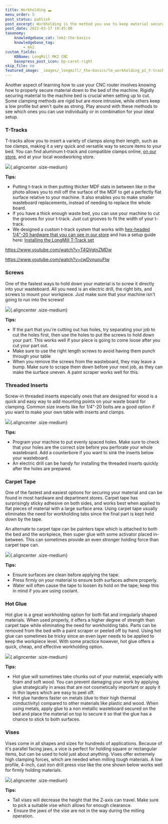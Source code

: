 ```yaml
---
title: Workholding 🕳️
menu_order: 5
post_status: publish
post_excerpt: Workholding is the method you use to keep material secured while cutting on a CNC machine. Methods include T-tracks, threaded inserts, clamps and hot glue.
post_date: 2022-03-17 19:45:00
taxonomy:
    knowledgebase_cat: lmk2-the-basics
    knowledgebase_tag:
        - mk2
custom_fields:
    KBName: LongMill MK2 CNC
    basepress_post_icon: bp-caret-right
skip_file: no
featured_image: _images/_longmill/_the-basics/lm_workholding_p1_t-track.jpg
---
```


Another aspect of learning how to use your CNC router involves knowing how to properly secure material down to the bed of the machine. Rigidly securing material to the machine bed is crucial when setting up to cut. Some clamping methods are rigid but are more intrusive, while others keep a low profile but aren't quite as strong. Play around with these methods to see which ones you can use individually or in combination for your ideal setup.

### T-Tracks

T-tracks allow you to insert a variety of clamps along their length, such as toe clamps, making it a very quick and versatile way to secure items to your bed. You can find aluminum t-track and compatible clamps online, <a href="https://sienci.com/product/t-track/">on our store</a>, and at your local woodworking store.

![](/_images/_longmill/_the-basics/lm_workholding_p1_t-track.jpg){.aligncenter .size-medium}

<b>Tips:</b>

<ul>
<li>Putting t-track in then putting thicker MDF slats in between like in the photo allows you to mill off the surface of the MDF to get a perfectly flat surface relative to your machine. It also enables you to make smaller wasteboard replacements, instead of needing to replace the whole board.</li>
<li>If you have a thick enough waste bed, you can use your machine to cut the grooves for your t-track. Just cut grooves to fit the width of your t-track.</li>
<li>We designed a custom t-track system that works with <a href="https://sienci.com/product/t-track/" target="_blank" rel="noopener">hex-headed 1/4"-20 hardware that you can see in our store</a> and has a setup guide here: <a href="https://resources.sienci.com/view/lmk2-t-track-set/" target="_blank" rel="noopener">Installing the LongMill T-Track set</a></li>
</ul>

https://www.youtube.com/watch?v=T4QVgtnZMDw

https://www.youtube.com/watch?v=cwDvnuouFlw

### Screws

One of the fastest ways to hold down your material is to screw it directly into your wasteboard. All you need is an electric drill, the right bits, and screws to mount your workpiece. Just make sure that your machine isn't going to run into the screws!

![](/_images/_longmill/_the-basics/lm_workholding_p2_Screws.jpg){.aligncenter .size-medium}

<b>Tips:</b>

<ul>
<li>If the part that you're cutting out has holes, try separating your job to cut the holes first, then use the holes to put the screws to hold down your part. This works well if your piece is going to come loose after you cut your part out.</li>
<li>Make sure to use the right length screws to avoid having them punch through your table</li>
<li>When you remove the screws from the wasteboard, they may leave a bump. Make sure to scrape them down before your next job, as they can make the surface uneven. A paint scraper works well for this.</li>
</ul>

### Threaded Inserts

Screw-in threaded inserts especially ones that are designed for wood is a quick and easy way to add mounting points on your waste board for clamping. Common size inserts like for 1/4"-20 bolts are a good option if you want to make your own table with inserts and clamps.

![](/_images/_longmill/_the-basics/lm_workholding_p3_ThreadedIn.jpg){.aligncenter .size-medium}

<b>Tips:</b>

<ul>
<li>Program your machine to put evenly spaced holes. Make sure to check that your holes are the correct size before you perforate your whole wasteboard. Add a counterbore if you want to sink the inserts below your wasteboard.</li>
<li>An electric drill can be handy for installing the threaded inserts quickly after the holes are prepared.</li>
</ul>

### Carpet Tape

One of the fastest and easiest options for securing your material and can be found in most hardware and department stores. Carpet tape has surprisingly sticky adhesive on both sides, and works best when applied to flat pieces of material with a large surface area. Using carpet tape usually eliminates the need for workholding tabs since the final part is kept held down by the tape.

An alternate to carpet tape can be painters tape which is attached to both the bed and the workpiece, then super glue with some activator placed in-between. This can sometimes provide an even stronger holding force than carpet tape can.

![](/_images/_longmill/_the-basics/lm_workholding_p4_Tape.jpg){.aligncenter .size-medium}

<b>Tips:</b>

<ul>
<li>Ensure surfaces are clean before applying the tape.</li>
<li>Press firmly on your material to ensure both surfaces adhere properly.</li>
<li>Water will often cause the tape to loosen its hold on the tape; keep this in mind if you are using coolant.</li>
</ul>

### Hot Glue

Hot glue is a great workholding option for both flat and irregularly shaped materials. When used properly, it offers a higher degree of strength than carpet tape while eliminating the need for workholding tabs. Parts can be removed from the bed with a paint scraper or peeled off by hand. Using hot glue can sometimes be tricky since an even layer needs to be applied to keep the workpiece level. With some practice however, hot glue offers a quick, cheap, and effective workholding option.

![](/_images/_longmill/_the-basics/lm_workholding_p5_HotGlue.jpg){.aligncenter .size-medium}

<b>Tips:</b>

<ul>
<li>Hot glue will sometimes take chunks out of your material, especially with foam and soft wood. You can prevent damaging your work by applying glue strategically in areas that are not cosmetically important or apply it in thin layers which are easy to peel off.</li>
<li>Hot glue hardens faster on metals (due to their high thermal conductivity) compared to other materials like plastic and wood. When using metals, apply glue to a non metallic wasteboard secured on the bed and place the material on top to secure it so that the glue has a chance to stick to both surfaces.</li>
</ul>

### Vises

Vises come in all shapes and sizes for hundreds of applications. Because of it's parallel facing jaws, a vice is perfect for holding square or rectangular items, but can be used to hold just about anything. Vises offer extremely high clamping forces, which are needed when milling tough materials. A low profile, 4-inch, cast iron drill press vise like the one shown below works well for firmly holding materials.

![](/_images/_longmill/_the-basics/lm_workholding_p6_Vise.jpg){.aligncenter .size-medium}

<b>Tips:</b>

<ul>
<li>Tall vises will decrease the height that the Z-axis can travel. Make sure to pick a suitable vise which allows for enough clearance.</li>
<li> Ensure the jaws of the vise are not in the way during the milling operation.</li>
</ul>
